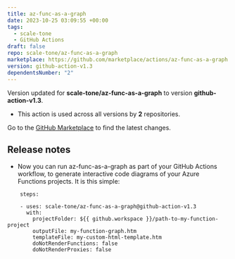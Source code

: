 ```yaml
---
title: az-func-as-a-graph
date: 2023-10-25 03:09:55 +00:00
tags:
  - scale-tone
  - GitHub Actions
draft: false
repo: scale-tone/az-func-as-a-graph
marketplace: https://github.com/marketplace/actions/az-func-as-a-graph
version: github-action-v1.3
dependentsNumber: "2"
---
```



Version updated for **scale-tone/az-func-as-a-graph** to version **github-action-v1.3**.
- This action is used across all versions by **2** repositories.

Go to the [GitHub Marketplace](https://github.com/marketplace/actions/az-func-as-a-graph) to find the latest changes.

## Release notes

- Now you can run az-func-as-a-graph as part of your GitHub Actions workflow, to generate interactive code diagrams of your Azure Functions projects. It is this simple:

```
    steps:

    - uses: scale-tone/az-func-as-a-graph@github-action-v1.3
      with:
        projectFolder: ${{ github.workspace }}/path-to-my-function-project
        outputFile: my-function-graph.htm
        templateFile: my-custom-html-template.htm
        doNotRenderFunctions: false
        doNotRenderProxies: false
```

